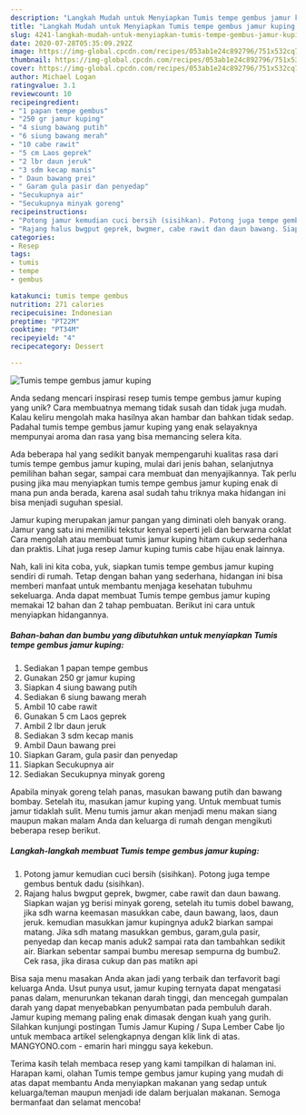 ```yaml
---
description: "Langkah Mudah untuk Menyiapkan Tumis tempe gembus jamur kuping Anti Gagal"
title: "Langkah Mudah untuk Menyiapkan Tumis tempe gembus jamur kuping Anti Gagal"
slug: 4241-langkah-mudah-untuk-menyiapkan-tumis-tempe-gembus-jamur-kuping-anti-gagal
date: 2020-07-28T05:35:09.292Z
image: https://img-global.cpcdn.com/recipes/053ab1e24c892796/751x532cq70/tumis-tempe-gembus-jamur-kuping-foto-resep-utama.jpg
thumbnail: https://img-global.cpcdn.com/recipes/053ab1e24c892796/751x532cq70/tumis-tempe-gembus-jamur-kuping-foto-resep-utama.jpg
cover: https://img-global.cpcdn.com/recipes/053ab1e24c892796/751x532cq70/tumis-tempe-gembus-jamur-kuping-foto-resep-utama.jpg
author: Michael Logan
ratingvalue: 3.1
reviewcount: 10
recipeingredient:
- "1 papan tempe gembus"
- "250 gr jamur kuping"
- "4 siung bawang putih"
- "6 siung bawang merah"
- "10 cabe rawit"
- "5 cm Laos geprek"
- "2 lbr daun jeruk"
- "3 sdm kecap manis"
- " Daun bawang prei"
- " Garam gula pasir dan penyedap"
- "Secukupnya air"
- "Secukupnya minyak goreng"
recipeinstructions:
- "Potong jamur kemudian cuci bersih (sisihkan). Potong juga tempe gembus bentuk dadu (sisihkan)."
- "Rajang halus bwgput geprek, bwgmer, cabe rawit dan daun bawang. Siapkan wajan yg berisi minyak goreng, setelah itu tumis dobel bawang, jika sdh warna keemasan masukkan cabe, daun bawang, laos, daun jeruk. kemudian masukkan jamur kupingnya aduk2 biarkan sampai matang. Jika sdh matang masukkan gembus, garam,gula pasir, penyedap dan kecap manis aduk2 sampai rata dan tambahkan sedikit air. Biarkan sebentar sampai bumbu meresap sempurna dg bumbu2. Cek rasa, jika dirasa cukup dan pas matikn api"
categories:
- Resep
tags:
- tumis
- tempe
- gembus

katakunci: tumis tempe gembus 
nutrition: 271 calories
recipecuisine: Indonesian
preptime: "PT22M"
cooktime: "PT34M"
recipeyield: "4"
recipecategory: Dessert

---
```



![Tumis tempe gembus jamur kuping](https://img-global.cpcdn.com/recipes/053ab1e24c892796/751x532cq70/tumis-tempe-gembus-jamur-kuping-foto-resep-utama.jpg)

Anda sedang mencari inspirasi resep tumis tempe gembus jamur kuping yang unik? Cara membuatnya memang tidak susah dan tidak juga mudah. Kalau keliru mengolah maka hasilnya akan hambar dan bahkan tidak sedap. Padahal tumis tempe gembus jamur kuping yang enak selayaknya mempunyai aroma dan rasa yang bisa memancing selera kita.

Ada beberapa hal yang sedikit banyak mempengaruhi kualitas rasa dari tumis tempe gembus jamur kuping, mulai dari jenis bahan, selanjutnya pemilihan bahan segar, sampai cara membuat dan menyajikannya. Tak perlu pusing jika mau menyiapkan tumis tempe gembus jamur kuping enak di mana pun anda berada, karena asal sudah tahu triknya maka hidangan ini bisa menjadi suguhan spesial.

Jamur kuping merupakan jamur pangan yang diminati oleh banyak orang. Jamur yang satu ini memiliki tekstur kenyal seperti jeli dan berwarna coklat Cara mengolah atau membuat tumis jamur kuping hitam cukup sederhana dan praktis. Lihat juga resep Jamur kuping tumis cabe hijau enak lainnya.


Nah, kali ini kita coba, yuk, siapkan tumis tempe gembus jamur kuping sendiri di rumah. Tetap dengan bahan yang sederhana, hidangan ini bisa memberi manfaat untuk membantu menjaga kesehatan tubuhmu sekeluarga. Anda dapat membuat Tumis tempe gembus jamur kuping memakai 12 bahan dan 2 tahap pembuatan. Berikut ini cara untuk menyiapkan hidangannya.

<!--inarticleads1-->

##### Bahan-bahan dan bumbu yang dibutuhkan untuk menyiapkan Tumis tempe gembus jamur kuping:

1. Sediakan 1 papan tempe gembus
1. Gunakan 250 gr jamur kuping
1. Siapkan 4 siung bawang putih
1. Sediakan 6 siung bawang merah
1. Ambil 10 cabe rawit
1. Gunakan 5 cm Laos geprek
1. Ambil 2 lbr daun jeruk
1. Sediakan 3 sdm kecap manis
1. Ambil  Daun bawang prei
1. Siapkan  Garam, gula pasir dan penyedap
1. Siapkan Secukupnya air
1. Sediakan Secukupnya minyak goreng


Apabila minyak goreng telah panas, masukan bawang putih dan bawang bombay. Setelah itu, masukan jamur kuping yang. Untuk membuat tumis jamur tidaklah sulit. Menu tumis jamur akan menjadi menu makan siang maupun makan malam Anda dan keluarga di rumah dengan mengikuti beberapa resep berikut. 

<!--inarticleads2-->

##### Langkah-langkah membuat Tumis tempe gembus jamur kuping:

1. Potong jamur kemudian cuci bersih (sisihkan). Potong juga tempe gembus bentuk dadu (sisihkan).
1. Rajang halus bwgput geprek, bwgmer, cabe rawit dan daun bawang. Siapkan wajan yg berisi minyak goreng, setelah itu tumis dobel bawang, jika sdh warna keemasan masukkan cabe, daun bawang, laos, daun jeruk. kemudian masukkan jamur kupingnya aduk2 biarkan sampai matang. Jika sdh matang masukkan gembus, garam,gula pasir, penyedap dan kecap manis aduk2 sampai rata dan tambahkan sedikit air. Biarkan sebentar sampai bumbu meresap sempurna dg bumbu2. Cek rasa, jika dirasa cukup dan pas matikn api


Bisa saja menu masakan Anda akan jadi yang terbaik dan terfavorit bagi keluarga Anda. Usut punya usut, jamur kuping ternyata dapat mengatasi panas dalam, menurunkan tekanan darah tinggi, dan mencegah gumpalan darah yang dapat menyebabkan penyumbatan pada pembuluh darah. Jamur kuping memang paling enak dimasak dengan kuah yang gurih. Silahkan kunjungi postingan Tumis Jamur Kuping / Supa Lember Cabe Ijo untuk membaca artikel selengkapnya dengan klik link di atas. MANGYONO.com - emarin hari minggu saya kekebun. 

Terima kasih telah membaca resep yang kami tampilkan di halaman ini. Harapan kami, olahan Tumis tempe gembus jamur kuping yang mudah di atas dapat membantu Anda menyiapkan makanan yang sedap untuk keluarga/teman maupun menjadi ide dalam berjualan makanan. Semoga bermanfaat dan selamat mencoba!

